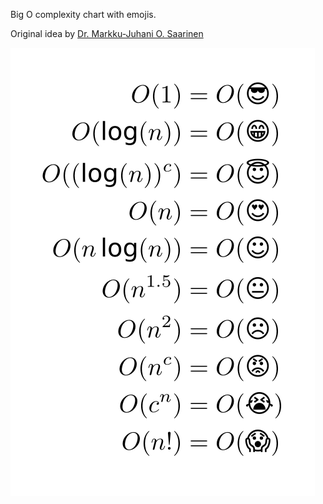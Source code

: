 Big O complexity chart with emojis.

Original idea by [Dr. Markku-Juhani O. Saarinen](https://twitter.com/mjos_crypto/status/1055426309919145984)

![](bigemo.png)
